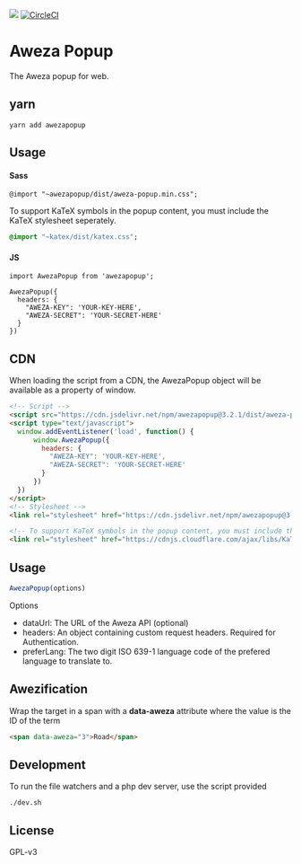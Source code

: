 [![](https://data.jsdelivr.com/v1/package/npm/awezapopup/badge)](https://www.jsdelivr.com/package/npm/awezapopup)
[![CircleCI](https://circleci.com/gh/fastacademy/aweza-popup.svg?style=svg)](https://circleci.com/gh/fastacademy/aweza-popup)
# Aweza Popup
The Aweza popup for web.  

## yarn
```
yarn add awezapopup
```
## Usage

#### Sass
```
@import "~awezapopup/dist/aweza-popup.min.css";
```
To support KaTeX symbols in the popup content, you must include the KaTeX stylesheet seperately.
```sass
@import "~katex/dist/katex.css";
```
#### JS
```
import AwezaPopup from 'awezapopup';

AwezaPopup({
  headers: {
    "AWEZA-KEY": 'YOUR-KEY-HERE',
    "AWEZA-SECRET": 'YOUR-SECRET-HERE'
  }
})
```
## CDN
When loading the script from a CDN, the AwezaPopup object will be available as a property of window.
```html
<!-- Script -->
<script src="https://cdn.jsdelivr.net/npm/awezapopup@3.2.1/dist/aweza-popup.min.js"></script>
<script type="text/javascript">
  window.addEventListener('load', function() {
      window.AwezaPopup({
        headers: {
          "AWEZA-KEY": 'YOUR-KEY-HERE',
          "AWEZA-SECRET": 'YOUR-SECRET-HERE'
        }
      })
  })
</script>
<!-- Stylesheet -->
<link rel="stylesheet" href="https://cdn.jsdelivr.net/npm/awezapopup@3.1.7/dist/aweza-popup.min.css">

<!-- To support KaTeX symbols in the popup content, you must include the KaTeX stylesheet seperately. -->
<link rel="stylesheet" href="https://cdnjs.cloudflare.com/ajax/libs/KaTeX/0.10.0/katex.min.css"/>
```

## Usage
```js
AwezaPopup(options)
```
Options
- dataUrl: The URL of the Aweza API (optional)
- headers: An object containing custom request headers. Required for Authentication.
- preferLang: The two digit ISO 639-1 language code of the prefered language to translate to.


## Awezification
Wrap the target in a span with a **data-aweza** attribute where the value is the ID of the term
```html
<span data-aweza="3">Road</span>
```

## Development
To run the file watchers and a php dev server, use the script provided
```
./dev.sh
```
## License
GPL-v3